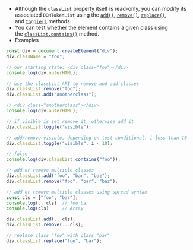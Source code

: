 - Although the `classList` property itself is read-only, you can modify its associated `DOMTokenList` using the [`add()`](https://developer.mozilla.org/en-US/docs/Web/API/DOMTokenList/add "add()"), [`remove()`](https://developer.mozilla.org/en-US/docs/Web/API/DOMTokenList/remove "remove()"), [`replace()`](https://developer.mozilla.org/en-US/docs/Web/API/DOMTokenList/replace "replace()"), and [`toggle()`](https://developer.mozilla.org/en-US/docs/Web/API/DOMTokenList/toggle "toggle()") methods.
- You can test whether the element contains a given class using the [`classList.contains()`](https://developer.mozilla.org/en-US/docs/Web/API/DOMTokenList/contains "classList.contains()") method.
- Examples
```js
const div = document.createElement("div");
div.className = "foo";

// our starting state: <div class="foo"></div>
console.log(div.outerHTML);

// use the classList API to remove and add classes
div.classList.remove("foo");
div.classList.add("anotherclass");

// <div class="anotherclass"></div>
console.log(div.outerHTML);

// if visible is set remove it, otherwise add it
div.classList.toggle("visible");

// add/remove visible, depending on test conditional, i less than 10
div.classList.toggle("visible", i < 10);

// false
console.log(div.classList.contains("foo"));

// add or remove multiple classes
div.classList.add("foo", "bar", "baz");
div.classList.remove("foo", "bar", "baz");

// add or remove multiple classes using spread syntax
const cls = ["foo", "bar"];
console.log(...cls)  // foo bar 
console.log(cls)     // Array

div.classList.add(...cls);
div.classList.remove(...cls);

// replace class "foo" with class "bar"
div.classList.replace("foo", "bar");
```